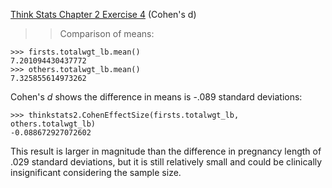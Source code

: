 [Think Stats Chapter 2 Exercise 4](http://greenteapress.com/thinkstats2/html/thinkstats2003.html#toc24) (Cohen's d)

>> Comparison of means:  
```
>>> firsts.totalwgt_lb.mean()
7.201094430437772
>>> others.totalwgt_lb.mean()
7.325855614973262
```

Cohen's _d_ shows the difference in means is -.089 standard deviations:
```
>>> thinkstats2.CohenEffectSize(firsts.totalwgt_lb, others.totalwgt_lb)
-0.088672927072602
```

This result is larger in magnitude than the difference in pregnancy length of .029 standard deviations, but it is still relatively small and could be clinically insignificant considering the sample size.
